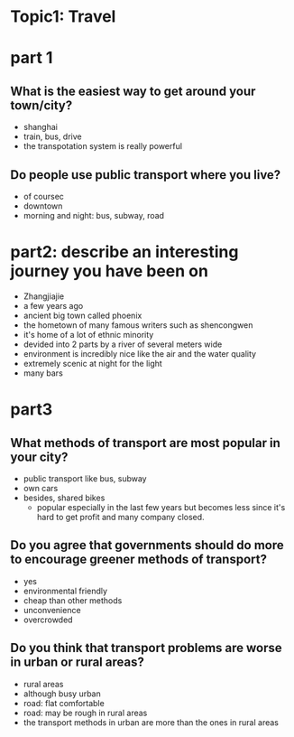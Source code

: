 # Topic1: Travel

# part 1

## What is the easiest way to get around your town/city?

- shanghai
- train, bus, drive
- the transpotation system is really powerful

## Do people use public transport where you live?

- of coursec
- downtown
- morning and night: bus, subway, road

# part2: describe an interesting journey you have been on

- Zhangjiajie
- a few years ago
- ancient big town called phoenix
- the hometown of many famous writers such as shencongwen
- it's home of a lot of ethnic minority
- devided into 2 parts by a river of several meters wide
- environment is incredibly nice like the air and the water quality
- extremely scenic at night for the light
- many bars

# part3

## What methods of transport are most popular in your city?

- public transport like bus, subway
- own cars
- besides, shared bikes
    - popular especially in the last few years but becomes less since it's hard to get profit and many company closed.

## Do you agree that governments should do more to encourage greener methods of transport?

- yes
- environmental friendly
- cheap than other methods
- unconvenience
- overcrowded

## Do you think that transport problems are worse in urban or rural areas?

- rural areas
- although busy urban
- road: flat comfortable
- road: may be rough in rural areas
- the transport methods in urban are more than the ones in rural areas